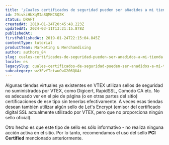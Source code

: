 ```yaml
---
title: '¿Cuales certificados de seguridad pueden ser añadidos a mi tienda?'
id: 29ivkiHbXqMIa8QMKCSQ2K
status: DRAFT
createdAt: 2019-01-24T20:45:48.223Z
updatedAt: 2024-03-11T13:21:15.878Z
publishedAt: 
firstPublishedAt: 2019-01-24T22:15:04.845Z
contentType: tutorial
productTeam: Marketing & Merchandising
author: authors_84
slug: cuales-certificados-de-seguridad-pueden-ser-anadidos-a-mi-tienda
locale: es
legacySlug: cuales-certificados-de-seguridad-pueden-ser-anadidos-a-mi-tienda
subcategory: wz3FvYTctwuCwG206QUAi
---
```


Algunas tiendas virtuales ya existentes en VTEX utilizan sellos de seguridad no suministrados por VTEX, como Digicert, RapidSSL, Comodo CA etc. No es adecuado ver en el pie de página (o en otras partes del sitio) certificaciones de ese tipo sin tenerlas efectivamente. A veces esas tiendas desean también utilizar algún sello de Let's Encrypt (emisor del certificado digital SSL actualmente utilizado por VTEX, pero que no proporciona ningún sello oficial).

Otro hecho es que este tipo de sello es sólo informativo - no realiza ninguna acción activa en el sitio. Por lo tanto, recomendamos el uso del sello **PCI Certified** mencionado anteriormente.
